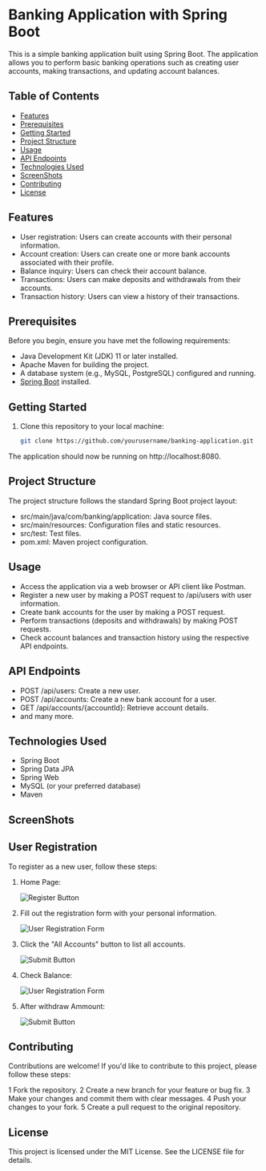 # Banking Application with Spring Boot

This is a simple banking application built using Spring Boot. The application allows you to perform basic banking operations such as creating user accounts, making transactions, and updating account balances.

## Table of Contents

- [Features](#features)
- [Prerequisites](#prerequisites)
- [Getting Started](#getting-started)
- [Project Structure](#project-structure)
- [Usage](#usage)
- [API Endpoints](#api-endpoints)
- [Technologies Used](#technologies-used)
- [ScreenShots](#ScreenShots)
- [Contributing](#contributing)
- [License](#license)

## Features

- User registration: Users can create accounts with their personal information.
- Account creation: Users can create one or more bank accounts associated with their profile.
- Balance inquiry: Users can check their account balance.
- Transactions: Users can make deposits and withdrawals from their accounts.
- Transaction history: Users can view a history of their transactions.

## Prerequisites

Before you begin, ensure you have met the following requirements:

- Java Development Kit (JDK) 11 or later installed.
- Apache Maven for building the project.
- A database system (e.g., MySQL, PostgreSQL) configured and running.
- [Spring Boot](https://spring.io/projects/spring-boot) installed.

## Getting Started

1. Clone this repository to your local machine:

   ```bash
   git clone https://github.com/yourusername/banking-application.git

The application should now be running on http://localhost:8080.
## Project Structure
The project structure follows the standard Spring Boot project layout:

  - src/main/java/com/banking/application: Java source files.
  - src/main/resources: Configuration files and static resources.
  - src/test: Test files.
  - pom.xml: Maven project configuration.
 ## Usage

  - Access the application via a web browser or API client like Postman.
  - Register a new user by making a POST request to /api/users with user information.
  - Create bank accounts for the user by making a POST request.
  - Perform transactions (deposits and withdrawals) by making POST requests.
  - Check account balances and transaction history using the respective API endpoints.
  ## API Endpoints
  - POST /api/users: Create a new user.
  - POST /api/accounts: Create a new bank account for a user.
  - GET /api/accounts/{accountId}: Retrieve account details.
  - and many more.
  ## Technologies Used
  - Spring Boot
  - Spring Data JPA
  - Spring Web
  - MySQL (or your preferred database)
  - Maven
  ## ScreenShots
  ## User Registration

To register as a new user, follow these steps:

1. Home Page:

   ![Register Button](screenshots/home.PNG)

2. Fill out the registration form with your personal information.

   ![User Registration Form](screenshots/Registration.PNG)

3. Click the "All Accounts" button to list all accounts.

   ![Submit Button](screenshots/AlllAccount.PNG)
   
5. Check Balance:

   ![User Registration Form](screenshots/checkBalance.PNG)

6. After withdraw Ammount:

   ![Submit Button](screenshots/Afterwithdraw.PNG)

  ## Contributing
  Contributions are welcome! If you'd like to contribute to this project, please follow these steps:

  1 Fork the repository.
  2 Create a new branch for your feature or bug fix.
  3 Make your changes and commit them with clear messages.
  4 Push your changes to your fork.
  5 Create a pull request to the original repository.
  ## License
  This project is licensed under the MIT License. See the LICENSE file for details.
  
  
